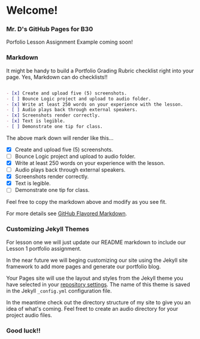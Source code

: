 # Welcome!

### Mr. D's GitHub Pages for B30

Porfolio Lesson Assignment Example coming soon!

### Markdown

It might be handy to build a Portfolio Grading Rubric checklist right into your page.  Yes, Markdown can do checklists!!


```markdown

- [x] Create and upload five (5) screenshots.
- [ ] Bounce Logic project and upload to audio folder.
- [x] Write at least 250 words on your experience with the lesson.
- [ ] Audio plays back through external speakers.
- [x] Screenshots render correctly.
- [x] Text is legible.
- [ ] Demonstrate one tip for class.

```
The above mark down will render like this...

- [x] Create and upload five (5) screenshots.
- [ ] Bounce Logic project and upload to audio folder.
- [x] Write at least 250 words on your experience with the lesson.
- [ ] Audio plays back through external speakers.
- [x] Screenshots render correctly.
- [x] Text is legible.
- [ ] Demonstrate one tip for class.

Feel free to copy the markdown above and modify as you see fit.

For more details see [GitHub Flavored Markdown](https://guides.github.com/features/mastering-markdown/).

### Customizing Jekyll Themes

For lesson one we will just update our README markdown to include our Lesson 1 portfolio assignment.

In the near future we will beging customizing our site using the Jekyll site framework to add more pages and generate our portfolio blog.

Your Pages site will use the layout and styles from the Jekyll theme you have selected in your [repository settings](https://github.com/BCMrD/bcmrd.github.io/settings). The name of this theme is saved in the Jekyll `_config.yml` configuration file.

In the meantime check out the directory structure of my site to give you an idea of what's coming. Feel freet to create an audio directory for your project audio files.

### Good luck!!
